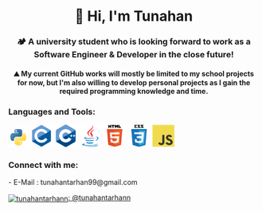 <h1 align="center">👋 Hi, I'm Tunahan</h1>
<h3 align="center">🏕️ A university student who is looking forward to work as a Software Engineer & Developer in the close future!</h3>
<h4 align="center">⛰️ My current GitHub works will mostly be limited to my school projects for now, but I'm also willing to develop personal projects as I gain the required programming knowledge and time.</p>

<h3 align="left">Languages and Tools:</h3>
<p align="left"> <img src="https://raw.githubusercontent.com/devicons/devicon/master/icons/python/python-original.svg" alt="python" width="40" height="40"/>  <img src="https://raw.githubusercontent.com/devicons/devicon/master/icons/c/c-original.svg" alt="c" width="45" height="45"/>   <img src="https://raw.githubusercontent.com/devicons/devicon/master/icons/cplusplus/cplusplus-original.svg" alt="cplusplus" width="45" height="45"/>  <img src="https://raw.githubusercontent.com/devicons/devicon/master/icons/java/java-original.svg" alt="java" width="45" height="45"/>  <img src="https://raw.githubusercontent.com/devicons/devicon/master/icons/html5/html5-original-wordmark.svg" alt="html5" width="45" height="45"/>    <img src="https://raw.githubusercontent.com/devicons/devicon/master/icons/css3/css3-original-wordmark.svg" alt="css3" width="45" height="45"/>         <img src="https://raw.githubusercontent.com/devicons/devicon/master/icons/javascript/javascript-original.svg" alt="javascript" width="45" height="45"/>    </p>

<h3 align="left">Connect with me:</h3>
- E-Mail : tunahantarhan99@gmail.com
<p align="left">
<a href="https://twitter.com/tunahantarhann" target="blank"><img align="center" src="https://raw.githubusercontent.com/rahuldkjain/github-profile-readme-generator/master/src/images/icons/Social/twitter.svg" alt="tunahantarhann" height="30" width="40" />: @tunahantarhann</a>
</p>
